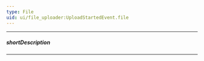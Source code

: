```yaml
---
type: File
uid: ui/file_uploader:UploadStartedEvent.file
---
```

---
##### shortDescription
<!-- Description goes here -->

---
<!-- Description goes here -->